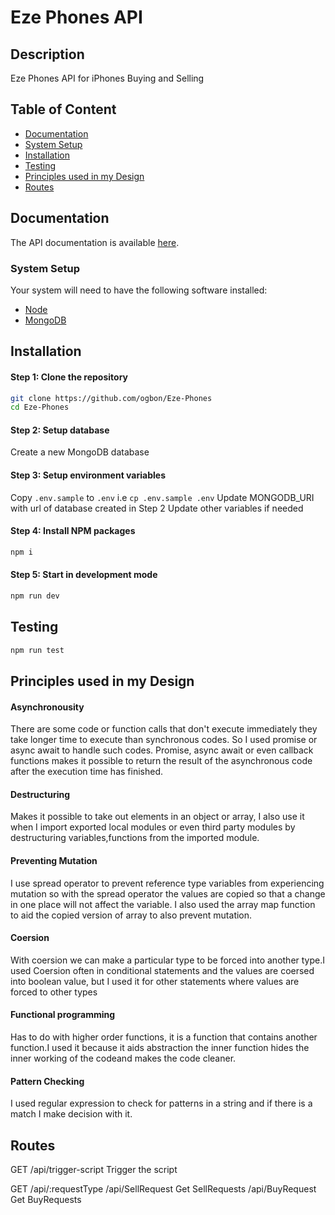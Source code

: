 # Eze Phones API

## Description
Eze Phones API for iPhones Buying and Selling

## Table of Content

- [Documentation](#documentation)
- [System Setup](#system-setup)
- [Installation](#installation)
- [Testing](#testing)
- [Principles used in my Design](#principles-used-in-my-design)
- [Routes](#routes)

## Documentation
The API documentation is available [here](https://eze-phones.herokuapp.com/api/docs/).

### System Setup
Your system will need to have the following software installed:

  * [Node](https://nodejs.org/en/download/)
  * [MongoDB](https://www.mongodb.com/)

## Installation
#### Step 1: Clone the repository

```bash
git clone https://github.com/ogbon/Eze-Phones
cd Eze-Phones
```

#### Step 2: Setup database
Create a new MongoDB database

#### Step 3: Setup environment variables
Copy `.env.sample` to `.env` i.e `cp .env.sample .env`
Update MONGODB_URI with url of database created in Step 2
Update other variables if needed

#### Step 4: Install NPM packages
```bash
npm i
```
#### Step 5: Start in development mode
```bash
npm run dev
```

## Testing
```bash
npm run test
```

## Principles used in my Design
#### Asynchronousity
There are some code or function calls that don't execute immediately they take
longer time to execute than synchronous codes. So I used promise or async await
to handle such codes. Promise, async await or even callback functions makes it
possible to return the result of the asynchronous code after the execution time has finished.

#### Destructuring
Makes it possible to take out elements in an object or array, I also use it when I import exported local
modules or even third party modules by destructuring variables,functions from the imported module.

#### Preventing Mutation
I use spread operator to prevent reference type variables from experiencing
mutation so with the spread operator the values are copied so that a change in one
place will not affect the variable. I also used the array map function to aid the
copied version of array to also prevent mutation.

#### Coersion
With coersion we can make a particular type to be forced into another
type.I used Coersion often in conditional statements and the values are coersed
into boolean value, but I used it for other statements where values are forced
to other types

#### Functional programming
Has to do with higher order functions, it is a function that contains another function.I used it because
it aids abstraction the inner function hides the inner working of the codeand makes the code cleaner.

#### Pattern Checking
I used regular expression to check for patterns in a string and if there is
a match I make decision with it.


## Routes
GET     /api/trigger-script   Trigger the script

GET     /api/:requestType
           /api/SellRequest   Get SellRequests
           /api/BuyRequest    Get BuyRequests
